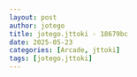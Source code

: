 ```yaml
---
layout: post
author: jotego
title: jotego.jttoki - 18679bc
date: 2025-05-23
categories: [Arcade, jttoki]
tags: [jotego.jttoki]
---
```


